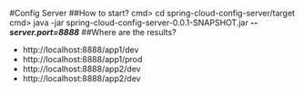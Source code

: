 #Config Server
##How to start?
cmd> cd spring-cloud-config-server/target
<br/>
cmd> java -jar spring-cloud-config-server-0.0.1-SNAPSHOT.jar <b><i>--server.port=8888</i></b>
##Where are the results?
 * http://localhost:8888/app1/dev
 * http://localhost:8888/app1/prod
 * http://localhost:8888/app2/dev
 * http://localhost:8888/app2/dev
